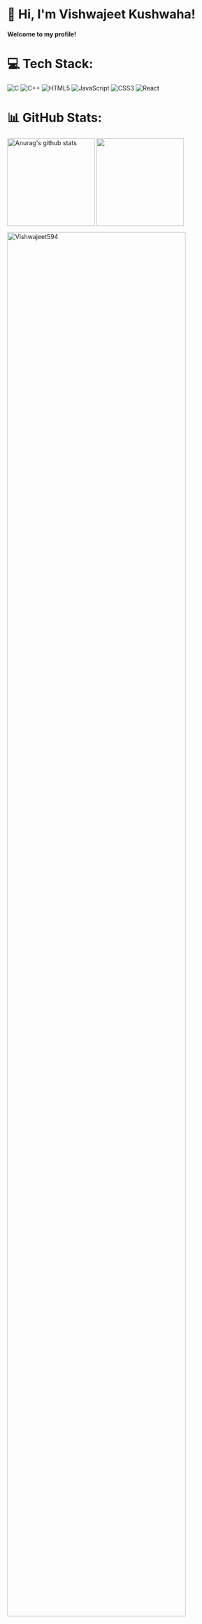 # 👋 Hi, I'm Vishwajeet Kushwaha!

<h4>Welcome to my profile!</h4>






 
# 💻 Tech Stack:
![C](https://img.shields.io/badge/c-%2300599C.svg?style=for-the-badge&logo=c&logoColor=white) ![C++](https://img.shields.io/badge/c++-%2300599C.svg?style=for-the-badge&logo=c%2B%2B&logoColor=white) ![HTML5](https://img.shields.io/badge/html5-%23E34F26.svg?style=for-the-badge&logo=html5&logoColor=white) ![JavaScript](https://img.shields.io/badge/javascript-%23323330.svg?style=for-the-badge&logo=javascript&logoColor=%23F7DF1E) ![CSS3](https://img.shields.io/badge/css3-%231572B6.svg?style=for-the-badge&logo=css3&logoColor=white) ![React](https://img.shields.io/badge/react-%2320232a.svg?style=for-the-badge&logo=react&logoColor=%2361DAFB)
# 📊 GitHub Stats:

 <a href="https://github.com/Vishwajeet594/github-readme-stats"><img align="center" height=200px src="https://github-readme-stats.vercel.app/api?username=Vishwajeet594&show_icons=true&include_all_commits=true&theme=transparent&hide_border=true" alt="Anurag's github stats" /></a>  <a href="https://github.com/Vishwajeet594/github-readme-stats"><img align="center" height=200px src="https://github-readme-stats.vercel.app/api/top-langs/?username=Vishwajeet594&layout=compact&theme=transparent&hide_border=true" /></a> 
 <p><img align="center" width=90% src="https://github-readme-streak-stats.herokuapp.com/?user=vishwajeet594&theme=transparent" alt="Vishwajeet594" /></p>

## 🏆 GitHub Trophies
![](https://github-profile-trophy.vercel.app/?username=vishwajeet594&theme=radical&no-frame=false&no-bg=false&margin-w=4)



### 🔝 Top Contributed Repo
![](https://github-contributor-stats.vercel.app/api?username=vishwajeet594&limit=5&theme=transparent&combine_all_yearly_contributions=true)
### ✍️ Random Dev Quote
![](https://quotes-github-readme.vercel.app/api?type=vetical&theme=transparent)
---
[![](https://visitcount.itsvg.in/api?id=vishwajeet594&icon=4&color=0)](https://visitcount.itsvg.in)

<!-- Proudly created with GPRM ( https://gprm.itsvg.in ) -->




